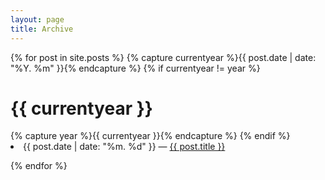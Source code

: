 ```yaml
---
layout: page
title: Archive
---
```


{% for post in site.posts %}
{% capture currentyear %}{{ post.date | date: "%Y. %m" }}{% endcapture %}
{% if currentyear != year %}

  <h1>{{ currentyear }}</h1>
    {% capture year %}{{ currentyear }}{% endcapture %}
  {% endif %}

  <li>{{ post.date | date: "%m. %d" }} — <a href="/{{ post.url }}">{{ post.title }}</a></li>

{% endfor %}
